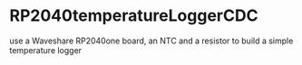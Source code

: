 # RP2040temperatureLoggerCDC
use a Waveshare RP2040one board, an NTC and a resistor to build a simple temperature logger
